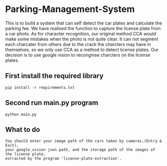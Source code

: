# Parking-Management-System
This is to build a system that can self detect the car plates and calculate the parking fee. We have realised the function to capture the license plate from a car photo. As for character recognition, our original method CCA would make some mistakes when the photo is not quite clear. It can not segment each charcater from others due to the crack the charcters may have in themselves, so we only use CCA as a method to detect license plates. Our decision is to use google vision to recongnise charcters on the license plates. 

## First install the required library

    pip install -r requirements.txt 

## Second run main.py program
    python main.py

## What to do
    You should enter your image path of the cars taken by cameras,(Entry & Exit), 
    your google_vision json path, and the storage path of the images of the license plate, 
    extracted by the program 'license-plate-extraction'.
